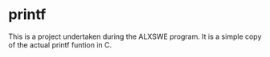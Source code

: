 # printf

This is a project undertaken during the ALXSWE program. It is a simple copy of the actual printf funtion in C.

